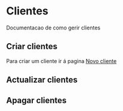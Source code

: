 # Clientes

Documentacao de como gerir clientes

## Criar clientes

Para criar um cliente ir á pagina [Novo cliente](www.google.com)

## Actualizar clientes

## Apagar clientes